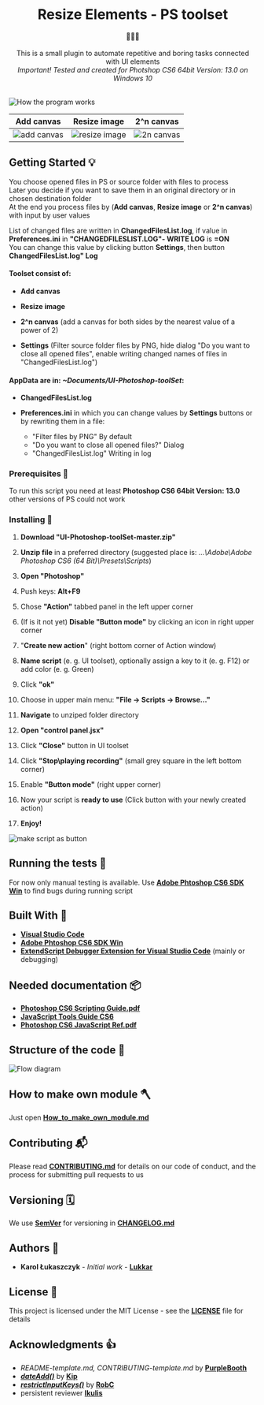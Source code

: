 <h1 align="center">Resize Elements - PS toolset</h1>

<div align="center">🚀🚀🚀</div>

<div align="center">
</br>This is a small plugin to automate repetitive and boring tasks connected with UI elements</br>
</div>
<div align="center"><i>
Important! Tested and created for Photshop CS6 64bit Version: 13.0 on Windows 10</br></br>
</i></div>

![How the program works](docs/images/How_it_works.png)

|                Add canvas                 |                 Resize image                  |               2^n canvas                |
| :---------------------------------------: | :-------------------------------------------: | :-------------------------------------: |
| ![add canvas](docs/images/add_canvas.gif) | ![resize image](docs/images/resize_image.gif) | ![2n canvas](docs/images/2n_canvas.gif) |

## Getting Started 💡

You choose opened files in PS or source folder with files to process  
Later you decide if you want to save them in an original directory or in chosen destination folder  
At the end you process files by (**Add canvas**, **Resize image** or **2^n canvas**) with input by user values

List of changed files are written in **ChangedFilesList.log**, if value in **Preferences.ini** in **"CHANGEDFILESLIST.LOG"- WRITE LOG** is **=ON**  
You can change this value by clicking button **Settings**, then button **ChangedFilesList.log" Log**

#### Toolset consist of:

- **Add canvas**

- **Resize image**

- **2^n canvas** (add a canvas for both sides by the nearest value of a power of 2)

- **Settings** (Filter source folder files by PNG, hide dialog "Do you want to close all opened files", enable writing changed names of files in "ChangedFilesList.log")

#### AppData are in: _~Documents/UI-Photoshop-toolSet_:

- **ChangedFilesList.log**

- **Preferences.ini** in which you can change values by **Settings** buttons or by rewriting them in a file:
  - "Filter files by PNG" By default
  - "Do you want to close all opened files?" Dialog
  - "ChangedFilesList.log" Writing in log

### Prerequisites 💪

To run this script you need at least **Photoshop CS6 64bit Version: 13.0** other versions of PS could not work

### Installing 🔨

1. **Download "UI-Photoshop-toolSet-master.zip"**

2. **Unzip file** in a preferred directory (suggested place is: _...\Adobe\Adobe Photoshop CS6 (64 Bit)\Presets\Scripts_)

3. **Open "Photoshop"**

4. Push keys: **Alt+F9**

5. Chose **"Action"** tabbed panel in the left upper corner

6. (If is it not yet) **Disable "Button mode"** by clicking an icon in right upper corner

7. "**Create new action**" (right bottom corner of Action window)

8. **Name script** (e. g. UI toolset), optionally assign a key to it (e. g. F12) or add color (e. g. Green)

9. Click **"ok"**

10. Choose in upper main menu: **"File -> Scripts -> Browse..."**

11. **Navigate** to unziped folder directory

12. **Open "control panel.jsx"**

13. Click **"Close"** button in UI toolset

14. Click **"Stop\playing recording"** (small grey square in the left bottom corner)

15. Enable **"Button mode"** (right upper corner)

16. Now your script is **ready to use** (Click button with your newly created action)

17. **Enjoy!**

![make script as button](docs/images/make_script_as_button.gif)

## Running the tests 🧪

For now only manual testing is available. Use [**Adobe Phtoshop CS6 SDK Win**](http://download.macromedia.com/pub/developer/photoshop/sdk/adobe_photoshop_cs6_sdk_win.zip) to find bugs during running script

## Built With 🧰

- [**Visual Studio Code**](https://code.visualstudio.com)
- [**Adobe Phtoshop CS6 SDK Win**](http://download.macromedia.com/pub/developer/photoshop/sdk/adobe_photoshop_cs6_sdk_win.zip)
- [**ExtendScript Debugger Extension for Visual Studio Code**](https://marketplace.visualstudio.com/items?itemName=Adobe.extendscript-debug) (mainly or debugging)

## Needed documentation 📦

- [**Photoshop CS6 Scripting Guide.pdf**](https://www.adobe.com/content/dam/acom/en/devnet/photoshop/scripting/Photoshop-CS6-Scripting-Guide.pdf)
- [**JavaScript Tools Guide CS6**](https://github.com/1179432578/psd-tool/blob/master/JavaScript%20Tools%20Guide%20CS6.pdf)
- [**Photoshop CS6 JavaScript Ref.pdf**](https://www.adobe.com/content/dam/acom/en/devnet/photoshop/scripting/Photoshop-CS6-JavaScript-Ref.pdf)

## Structure of the code 🧭

![Flow diagram](docs/images/Flow_Diagram.png)

## How to make own module 🪓

Just open [**How_to_make_own_module.md**](docs/How_to_make_own_module.md)

## Contributing 📬

Please read [**CONTRIBUTING.md**](docs/CONTRIBUTING.md) for details on our code of conduct, and the process for submitting pull requests to us

## Versioning 🗓️

We use [**SemVer**](http://semver.org/) for versioning in [**CHANGELOG.md**](docs/CHANGELOG.md)

## Authors 🎈

- **Karol Łukaszczyk** - _Initial work_ - [**Lukkar**](https://github.com/Lukkar90)

## License 📜

This project is licensed under the MIT License - see the [**LICENSE**](docs/LICENSE) file for details

## Acknowledgments 👍

- _README-template.md, CONTRIBUTING-template.md_ by [**PurpleBooth**](https://gist.github.com/PurpleBooth)
- [**_dateAdd()_**](https://stackoverflow.com/questions/1197928/how-to-add-30-minutes-to-a-javascript-date-object/1214753#1214753) by [**Kip**](https://stackoverflow.com/users/18511/kip)
- [**_restrictInputKeys()_**](https://stackoverflow.com/questions/59697920/is-possible-to-lock-certain-keys-in-keyboard-during-input-in-edittext-box-ph) by [**RobC**](https://stackoverflow.com/users/1611459/robc)
- persistent reviewer [**Ikulis**](https://github.com/ikulis)
